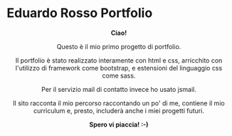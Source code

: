 # Eduardo Rosso Portfolio

<div style="text-align: center;">
<b>Ciao!</b>

Questo è il mio primo progetto di portfolio.

Il portfolio è stato realizzato interamente con html e css, arricchito con l'utilizzo di framework come bootstrap, e estensioni del linguaggio css come sass.

Per il servizio mail di contatto invece ho usato jsmail.

Il sito racconta il mio percorso raccontando un po' di me, contiene il mio curriculum e, presto, includerà anche i miei progetti futuri.

<b>Spero vi piaccia! :-)</b>
</div>